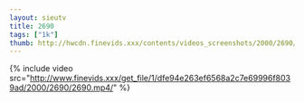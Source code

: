 ```yaml
--- 
layout: sieutv
title: 2690
tags: ["1k"]
thumb: http://hwcdn.finevids.xxx/contents/videos_screenshots/2000/2690/preview.mp4.jpg
---
```

{% include video src="http://www.finevids.xxx/get_file/1/dfe94e263ef6568a2c7e69996f8039ad/2000/2690/2690.mp4/" %} 
